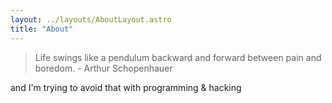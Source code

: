 ```yaml
---
layout: ../layouts/AboutLayout.astro
title: "About"
---
```


> Life swings like a pendulum backward and forward between pain and boredom. - Arthur Schopenhauer

and I'm trying to avoid that with programming & hacking
